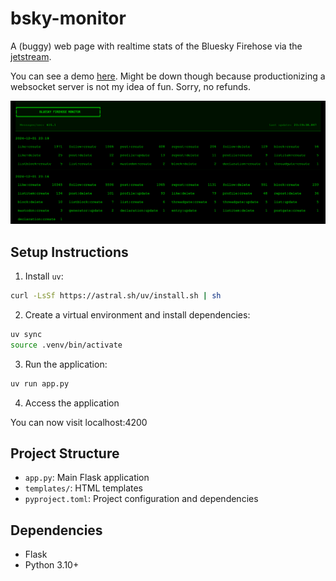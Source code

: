 # bsky-monitor

A (buggy) web page with realtime stats of the Bluesky Firehose via the [jetstream](https://github.com/bluesky-social/jetstream).

You can see a demo [here](https://bsky.nicoritschel.com). Might be down though because productionizing a websocket server is not my idea of fun. Sorry, no refunds.

![Application Screenshot](screenshot.png)

## Setup Instructions

1. Install `uv`:
```bash
curl -LsSf https://astral.sh/uv/install.sh | sh
```

2. Create a virtual environment and install dependencies:
```bash
uv sync
source .venv/bin/activate
```

3. Run the application:
```bash
uv run app.py
```

4. Access the application

You can now visit localhost:4200

## Project Structure
- `app.py`: Main Flask application
- `templates/`: HTML templates
- `pyproject.toml`: Project configuration and dependencies

## Dependencies
- Flask
- Python 3.10+
